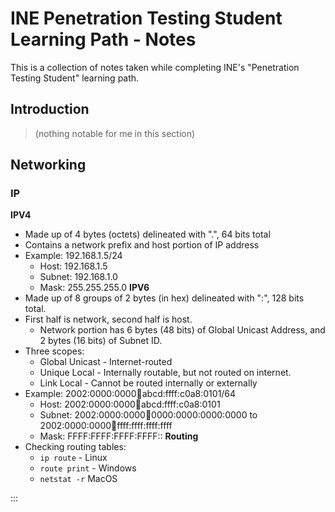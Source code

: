 # INE Penetration Testing Student Learning Path - Notes
This is a collection of notes taken while completing INE's "Penetration Testing Student" learning path.

## Introduction
>(nothing notable for me in this section)

## Networking
### IP
**IPV4** 
- Made up of 4 bytes (octets) delineated with ".", 64 bits total
- Contains a network prefix and host portion of IP address
- Example: 192.168.1.5/24
  - Host: 192.168.1.5
  - Subnet: 192.168.1.0
  - Mask: 255.255.255.0
**IPV6**
- Made up of 8 groups of 2 bytes (in hex) delineated with ":", 128 bits total.
- First half is network, second half is host.
  - Network portion has 6 bytes (48 bits) of Global Unicast Address, and 2 bytes (16 bits) of Subnet ID.
- Three scopes:
  - Global Unicast - Internet-routed
  - Unique Local - Internally routable, but not routed on internet.
  - Link Local - Cannot be routed internally or externally
- Example: 2002:0000:0000:1234:abcd:ffff:c0a8:0101/64
  - Host: 2002:0000:0000:1234:abcd:ffff:c0a8:0101
  - Subnet: 2002:0000:0000:1234:0000:0000:0000:0000 to 2002:0000:0000:1234:ffff:ffff:ffff:ffff
  - Mask: FFFF:FFFF:FFFF:FFFF::
**Routing**
- Checking routing tables:
  - ```ip route``` - Linux
  - ```route print``` - Windows
  - ```netstat -r``` MacOS

:::
